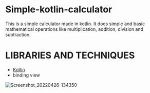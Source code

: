 # Simple-kotlin-calculator
This is a simple calculator made in kotlin. It does simple and basic mathematical operations like multiplication, addition, division and subtraction.

# LIBRARIES AND TECHNIQUES
- [Kotlin](https://kotlinlang.org/)
- binding view




![Screenshot_20220426-134350](https://user-images.githubusercontent.com/82872574/165294369-f6876ba1-441d-415d-8090-d45f8f617da4.png)
